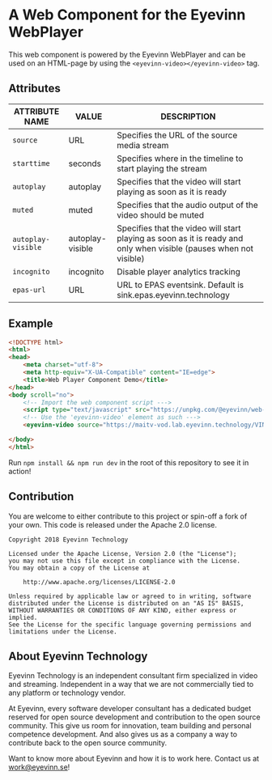 # A Web Component for the Eyevinn WebPlayer

This web component is powered by the Eyevinn WebPlayer and can be used on an HTML-page by using the `<eyevinn-video></eyevinn-video>` tag.

## Attributes

| ATTRIBUTE NAME           | VALUE    | DESCRIPTION                                                        |
| ------------------------ | -------- | ------------------------------------------------------------------ |
| `source`                 | URL      | Specifies the URL of the source media stream                       |
| `starttime`              | seconds  | Specifies where in the timeline to start playing the stream        |
| `autoplay`               | autoplay | Specifies that the video will start playing as soon as it is ready |
| `muted`                  | muted    | Specifies that the audio output of the video should be muted       |
| `autoplay-visible`       | autoplay-visible | Specifies that the video will start playing as soon as it is ready and only when visible (pauses when not visible) |
| `incognito`              | incognito | Disable player analytics tracking |
| `epas-url`               | URL | URL to EPAS eventsink. Default is sink.epas.eyevinn.technology |

## Example

```html
<!DOCTYPE html>
<html>
<head>
    <meta charset="utf-8">
    <meta http-equiv="X-UA-Compatible" content="IE=edge">
    <title>Web Player Component Demo</title>
</head>
<body scroll="no">
    <!-- Import the web component script --->
    <script type="text/javascript" src="https://unpkg.com/@eyevinn/web-player-component@0.0.1/dist/web-player.component.js"></script>
    <!-- Use the 'eyevinn-video' element as such --->
    <eyevinn-video source="https://maitv-vod.lab.eyevinn.technology/VINN.mp4/master.m3u8" starttime="30" muted autoplay></eyevinn-video>

</body>
</html>
```

Run `npm install && npm run dev` in the root of this repository to see it in action!

## Contribution

You are welcome to either contribute to this project or spin-off a fork of your own. This code is released under the Apache 2.0 license.

```
Copyright 2018 Eyevinn Technology

Licensed under the Apache License, Version 2.0 (the "License");
you may not use this file except in compliance with the License.
You may obtain a copy of the License at

    http://www.apache.org/licenses/LICENSE-2.0

Unless required by applicable law or agreed to in writing, software
distributed under the License is distributed on an "AS IS" BASIS,
WITHOUT WARRANTIES OR CONDITIONS OF ANY KIND, either express or implied.
See the License for the specific language governing permissions and
limitations under the License.
```

## About Eyevinn Technology

Eyevinn Technology is an independent consultant firm specialized in video and streaming. Independent in a way that we are not commercially tied to any platform or technology vendor.

At Eyevinn, every software developer consultant has a dedicated budget reserved for open source development and contribution to the open source community. This give us room for innovation, team building and personal competence development. And also gives us as a company a way to contribute back to the open source community.

Want to know more about Eyevinn and how it is to work here. Contact us at work@eyevinn.se!  